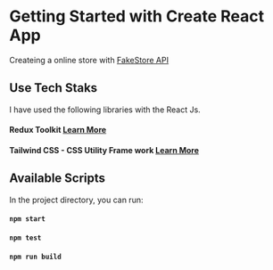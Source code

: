 # Getting Started with Create React App

Createing a online store with [FakeStore API](https://fakestoreapi.com/)

## Use Tech Staks

I have used the following libraries with the React Js.

#### Redux Toolkit [Learn More](https://redux-toolkit.js.org/introduction/getting-started)
#### Tailwind CSS - CSS Utility Frame work [Learn More](https://tailwindcss.com/)


## Available Scripts

In the project directory, you can run:

#### `npm start`
#### `npm test`
#### `npm run build`
